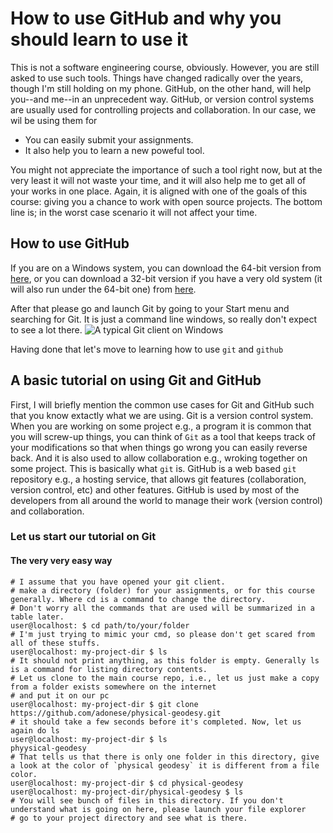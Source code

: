 # How to use GitHub and why you should learn to use it


This is not a software engineering course, obviously. However, you are still asked to use such tools. Things have changed radically over the years, though I'm still holding on my phone. GitHub, on the other hand, will help you--and me--in an unprecedent way.
GitHub, or version control systems are usually used for controlling projects and collaboration. In our case, we wil be using them for

* You can easily submit your assignments.
* It also help you to learn a new poweful tool.

You might not appreciate the importance of such a tool right now, but at the very least it will not waste your time, and it will also help me to get all of your works in one place. Again, it is aligned with one of the goals of this course: giving you a chance to work with open source projects. The bottom line is; in the worst case scenario it will not affect your time.

## How to use GitHub

If you are on a Windows system, you can download the 64-bit version from [here](https://github.com/git-for-windows/git/releases/download/v2.11.0.windows.1/Git-2.11.0-64-bit.exe), or you can download a 32-bit version if you have a very old system (it will also run under the 64-bit one) from [here](https://github.com/git-for-windows/git/releases/download/v2.11.0.windows.1/Git-2.11.0-32-bit.exe).

After that please go and launch Git by going to your Start menu and searching for Git. It is just a command line windows, so really don't expect to see a lot there.
![A typical Git client on Windows](https://git-for-windows.github.io/img/gw1.png)

Having done that let's move to learning how to use `git` and `github`

## A basic tutorial on using Git and GitHub

First, I will briefly mention the common use cases for Git and GitHub such that you know extactly what we are using. Git is a version control system. When you are working on some project e.g., a program it is common that you will screw-up things, you can think of `Git` as a tool that keeps track of your modifications so that when things go wrong you can easily reverse back. And it is also used to allow collaboration e.g., wroking together on some project. This is basically what `git` is. GitHub is a web based `git` repository e.g., a hosting service, that allows git features (collaboration, version control, etc) and other features. GitHub is used by most of the developers from all around the world to manage their work (version control) and collaboration. 

### Let us start our tutorial on Git

#### The very very easy way

```shell
# I assume that you have opened your git client.
# make a directory (folder) for your assignments, or for this course generally. Where cd is a command to change the directory.
# Don't worry all the commands that are used will be summarized in a table later.
user@localhost: $ cd path/to/your/folder
# I'm just trying to mimic your cmd, so please don't get scared from all of these stuffs.
user@localhost: my-project-dir $ ls
# It should not print anything, as this folder is empty. Generally ls is a command for listing directory contents.
# Let us clone to the main course repo, i.e., let us just make a copy from a folder exists somewhere on the internet
# and put it on our pc
user@localhost: my-project-dir $ git clone https://github.com/adonese/physical-geodesy.git
# it should take a few seconds before it's completed. Now, let us again do ls
user@localhost: my-project-dir $ ls
phyysical-geodesy
# That tells us that there is only one folder in this directory, give a look at the color of `physical geodesy` it is different from a file color.
user@localhost: my-project-dir $ cd physical-geodesy
user@localhost: my-project-dir/physical-geodesy $ ls
# You will see bunch of files in this directory. If you don't understand what is going on here, please launch your file explorer
# go to your project directory and see what is there. 
```
